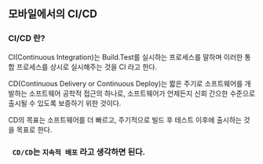 ## 모바일에서의 CI/CD

### CI/CD 란?

CI(Continuous Integration)는 Build.Test를 실시하는 프로세스를 말하며 이러한 통합 프로세스를 상시로 실시해주는 것을 CI 라고 한다.

CD(Continuous Delivery or Continuous Deploy)는 짧은 주기로 소프트웨어를 개발하는 소프트웨어 공학적 접근의 하나로, 소프트웨어가 언제든지 신회 간으한 수준으로 출시될 수 있도록 보증하기 위한 것이다. 

CD의 목표는 소프트웨어를 더 빠르고, 주기적으로 빌드 후 테스트  이후에 출시하는 것을 목표로 한다.



### ``` CD/CD```는 ```지속적 배포``` 라고 생각하면 된다.



 



